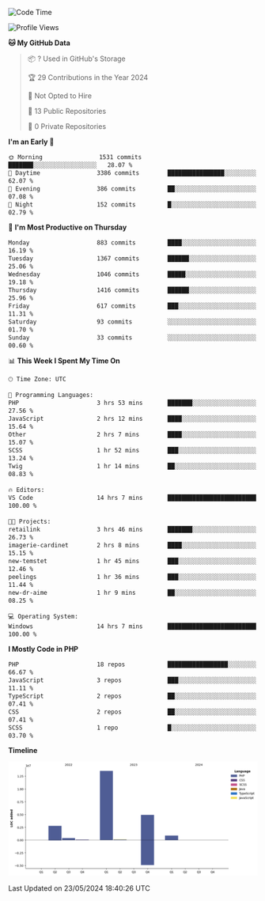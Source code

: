 <!--START_SECTION:waka-->
![Code Time](http://img.shields.io/badge/Code%20Time-1%2C709%20hrs%204%20mins-blue)

![Profile Views](http://img.shields.io/badge/Profile%20Views-0-blue)

**🐱 My GitHub Data** 

> 📦 ? Used in GitHub's Storage 
 > 
> 🏆 29 Contributions in the Year 2024
 > 
> 🚫 Not Opted to Hire
 > 
> 📜 13 Public Repositories 
 > 
> 🔑 0 Private Repositories 
 > 
**I'm an Early 🐤** 

```text
🌞 Morning                1531 commits        ███████░░░░░░░░░░░░░░░░░░   28.07 % 
🌆 Daytime                3386 commits        ████████████████░░░░░░░░░   62.07 % 
🌃 Evening                386 commits         ██░░░░░░░░░░░░░░░░░░░░░░░   07.08 % 
🌙 Night                  152 commits         █░░░░░░░░░░░░░░░░░░░░░░░░   02.79 % 
```
📅 **I'm Most Productive on Thursday** 

```text
Monday                   883 commits         ████░░░░░░░░░░░░░░░░░░░░░   16.19 % 
Tuesday                  1367 commits        ██████░░░░░░░░░░░░░░░░░░░   25.06 % 
Wednesday                1046 commits        █████░░░░░░░░░░░░░░░░░░░░   19.18 % 
Thursday                 1416 commits        ██████░░░░░░░░░░░░░░░░░░░   25.96 % 
Friday                   617 commits         ███░░░░░░░░░░░░░░░░░░░░░░   11.31 % 
Saturday                 93 commits          ░░░░░░░░░░░░░░░░░░░░░░░░░   01.70 % 
Sunday                   33 commits          ░░░░░░░░░░░░░░░░░░░░░░░░░   00.60 % 
```


📊 **This Week I Spent My Time On** 

```text
🕑︎ Time Zone: UTC

💬 Programming Languages: 
PHP                      3 hrs 53 mins       ███████░░░░░░░░░░░░░░░░░░   27.56 % 
JavaScript               2 hrs 12 mins       ████░░░░░░░░░░░░░░░░░░░░░   15.64 % 
Other                    2 hrs 7 mins        ████░░░░░░░░░░░░░░░░░░░░░   15.07 % 
SCSS                     1 hr 52 mins        ███░░░░░░░░░░░░░░░░░░░░░░   13.24 % 
Twig                     1 hr 14 mins        ██░░░░░░░░░░░░░░░░░░░░░░░   08.83 % 

🔥 Editors: 
VS Code                  14 hrs 7 mins       █████████████████████████   100.00 % 

🐱‍💻 Projects: 
retailink                3 hrs 46 mins       ███████░░░░░░░░░░░░░░░░░░   26.73 % 
imagerie-cardinet        2 hrs 8 mins        ████░░░░░░░░░░░░░░░░░░░░░   15.15 % 
new-temstet              1 hr 45 mins        ███░░░░░░░░░░░░░░░░░░░░░░   12.46 % 
peelings                 1 hr 36 mins        ███░░░░░░░░░░░░░░░░░░░░░░   11.44 % 
new-dr-aime              1 hr 9 mins         ██░░░░░░░░░░░░░░░░░░░░░░░   08.25 % 

💻 Operating System: 
Windows                  14 hrs 7 mins       █████████████████████████   100.00 % 
```

**I Mostly Code in PHP** 

```text
PHP                      18 repos            █████████████████░░░░░░░░   66.67 % 
JavaScript               3 repos             ███░░░░░░░░░░░░░░░░░░░░░░   11.11 % 
TypeScript               2 repos             ██░░░░░░░░░░░░░░░░░░░░░░░   07.41 % 
CSS                      2 repos             ██░░░░░░░░░░░░░░░░░░░░░░░   07.41 % 
SCSS                     1 repo              █░░░░░░░░░░░░░░░░░░░░░░░░   03.70 % 
```



**Timeline**

![Lines of Code chart](https://raw.githubusercontent.com/tahar-elgunaoui/tahar-elgunaoui/main/assets/bar_graph.png)


 Last Updated on 23/05/2024 18:40:26 UTC
<!--END_SECTION:waka-->
